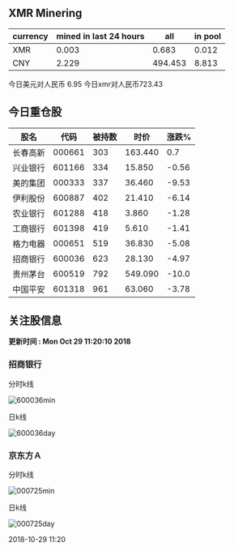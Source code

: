## XMR Minering

|currency|mined in last 24 hours|all|in pool|
|---|---|---|---|
|XMR|0.003|0.683|0.012|
|CNY|2.229|494.453|8.813|

今日美元对人民币 6.95	今日xmr对人民币723.43


## 今日重仓股 

|股名|代码|被持数|时价|涨跌%|
|---|---|---|---|---|
|长春高新|000661|303|163.440|0.7|
|兴业银行|601166|334|15.850|-0.56|
|美的集团|000333|337|36.460|-9.53|
|伊利股份|600887|402|21.410|-6.14|
|农业银行|601288|418|3.860|-1.28|
|工商银行|601398|419|5.610|-1.41|
|格力电器|000651|519|36.830|-5.08|
|招商银行|600036|623|28.130|-4.97|
|贵州茅台|600519|792|549.090|-10.0|
|中国平安|601318|961|63.060|-3.78|

## 关注股信息
**更新时间 : Mon Oct 29 11:20:10 2018**
### 招商银行 
分时k线

![600036min](http://image.sinajs.cn/newchart/min/n/sh600036.gif)

日k线

![600036day](http://image.sinajs.cn/newchart/daily/n/sh600036.gif)

### 京东方Ａ 
分时k线

![000725min](http://image.sinajs.cn/newchart/min/n/sz000725.gif)

日k线

![000725day](http://image.sinajs.cn/newchart/daily/n/sz000725.gif)

2018-10-29 11:20